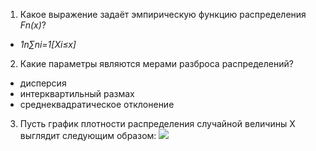1. Какое выражение задаёт эмпирическую функцию распределения _Fn(x)_?
  * _1n∑ni=1[Xi≤x]_
2. Какие параметры являются мерами разброса распределений?
  * дисперсия
  * интерквартильный размах
  * среднеквадратическое отклонение
3. Пусть график плотности распределения случайной величины X выглядит следующим образом:
![](https://d3c33hcgiwev3.cloudfront.net/imageAssetProxy.v1/sVT4mMptEeWZJwoBclRhvQ_e5eb31618802efc48d3b822da6dd0587___________.png)
